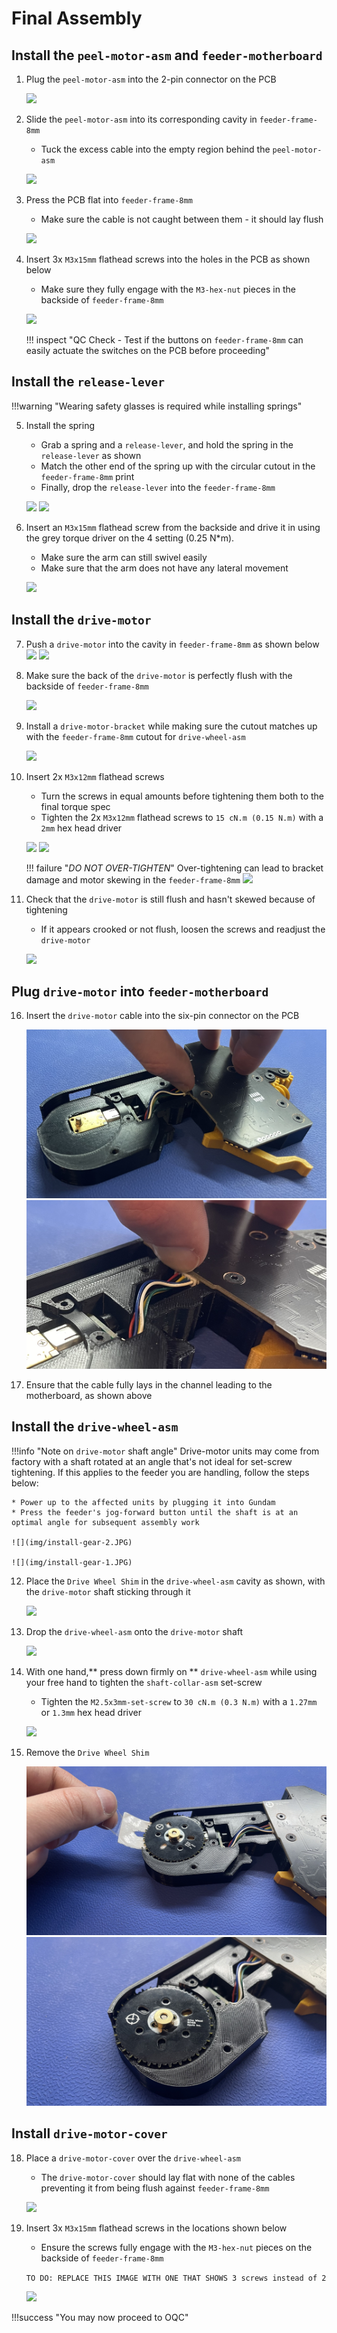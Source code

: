 # Final Assembly

## Install the `peel-motor-asm` and `feeder-motherboard`

1. Plug the `peel-motor-asm` into the 2-pin connector on the PCB
   
   	![](img/PXL_20230125_205520692.jpg)

2. Slide the `peel-motor-asm` into its corresponding cavity in `feeder-frame-8mm`
	* Tuck the excess cable into the empty region behind the `peel-motor-asm` 
   
   	![](img/PXL_20230125_205545511.jpg)

3. Press the PCB flat into `feeder-frame-8mm`
	* Make sure the cable is not caught between them - it should lay flush
   
   	![](img/PXL_20230125_205601695.jpg)

4. Insert 3x `M3x15mm` flathead screws into the holes in the PCB as shown below
	* Make sure they fully engage with the `M3-hex-nut` pieces in the backside of `feeder-frame-8mm`
   
	![](img/PXL_20230125_205633127.jpg)
 
	!!! inspect "QC Check - Test if the buttons on `feeder-frame-8mm` can easily actuate the switches on the PCB before proceeding"

## Install the `release-lever`

!!!warning "Wearing safety glasses is required while installing springs"

5. Install the spring
	* Grab a spring and a `release-lever`, and hold the spring in the `release-lever` as shown 
	* Match the other end of the spring up with the circular cutout in the `feeder-frame-8mm` print
	* Finally, drop the `release-lever` into the `feeder-frame-8mm`
   
   	![](img/PXL_20230125_205852845.jpg)
   	![](img/PXL_20230125_205907965.jpg)

6. Insert an `M3x15mm` flathead screw from the backside and drive it in using the grey torque driver on the 4 setting (0.25 N*m).
	* Make sure the arm can still swivel easily
	* Make sure that the arm does not have any lateral movement
   
   	![](img/PXL_20230125_205923606.jpg)

## Install the `drive-motor`

7. Push a `drive-motor` into the cavity in `feeder-frame-8mm` as shown below
   ![](img/PXL_20230125_210030736.jpg)
   ![](img/PXL_20230125_210041399.jpg)

8. Make sure the back of the `drive-motor` is perfectly flush with the backside of `feeder-frame-8mm`
   
  	![](img/PXL_20230125_210049496.jpg)

9. Install a `drive-motor-bracket` while making sure the cutout matches up with the `feeder-frame-8mm` cutout for `drive-wheel-asm`
   
   	![](img/PXL_20230125_210103973.jpg)

10. Insert 2x `M3x12mm` flathead screws 
 	* Turn the screws in equal amounts before tightening them both to the final torque spec
 	* Tighten the 2x `M3x12mm` flathead screws to `15 cN.m (0.15 N.m)` with a `2mm` hex head driver

  	 ![](img/install-bracket-1.JPG)
 	 ![](img/install-bracket-3.JPG)

	!!! failure "*DO NOT OVER-TIGHTEN*" 
		Over-tightening can lead to bracket damage and motor skewing in the `feeder-frame-8mm`
			![](img/install-bracket-4.JPG)


11. Check that the `drive-motor` is still flush and hasn't skewed because of tightening
	* If it appears crooked or not flush, loosen the screws and readjust the `drive-motor`
   
   	![](img/PXL_20230125_210049496.jpg)
   	
   	
## Plug `drive-motor` into `feeder-motherboard`

16. Insert the `drive-motor` cable into the six-pin connector on the PCB
   
    ![](img/plug-in-drive-motor-1.jpeg)
    ![](img/plug-in-drive-motor-2.jpeg)

17. Ensure that the cable fully lays in the channel leading to the motherboard, as shown above

## Install the `drive-wheel-asm`

!!!info "Note on `drive-motor` shaft angle"
	Drive-motor units may come from factory with a shaft rotated at an angle that's not ideal for set-screw tightening. If this applies to the feeder you are handling, follow the steps below: 
	
	* Power up to the affected units by plugging it into Gundam
	* Press the feeder's jog-forward button until the shaft is at an optimal angle for subsequent assembly work 	

	![](img/install-gear-2.JPG)
	
	![](img/install-gear-1.JPG)

12. Place the `Drive Wheel Shim` in the `drive-wheel-asm` cavity as shown, with the `drive-motor` shaft sticking through it
   
   	![](img/install-gear-3.JPG)

13. Drop the `drive-wheel-asm` onto the `drive-motor` shaft
   
	![](img/install-gear-4.JPG)

14. With one hand,** press down firmly on ** `drive-wheel-asm` while using your free hand to tighten the `shaft-collar-asm` set-screw
	* Tighten the `M2.5x3mm-set-screw` to `30 cN.m (0.3 N.m)` with a `1.27mm` or `1.3mm` hex head driver
  
	 ![](img/tighten-wheel.JPG)

15. Remove the `Drive Wheel Shim`
      
	 ![](img/install-gear-7.jpeg)
	 ![](img/install-gear-9.jpeg)

    	
## Install `drive-motor-cover`

18. Place a `drive-motor-cover` over the `drive-wheel-asm`
	* The `drive-motor-cover` should lay flat with none of the cables preventing it from being flush against `feeder-frame-8mm` 
   
    ![](img/PXL_20230125_210540301.MP.jpg)

19. Insert 3x `M3x15mm` flathead screws in the locations shown below
	* Ensure the screws fully engage with the `M3-hex-nut` pieces on the backside of `feeder-frame-8mm`
    
     `TO DO: REPLACE THIS IMAGE WITH ONE THAT SHOWS 3 screws instead of 2`
    
    ![](img/PXL_20230125_210559001.jpg)
    
!!!success "You may now proceed to OQC"